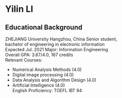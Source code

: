 # Yilin LI
## Educational Background
ZHEJIANG University                       Hangzhou, China
Senior student,  
bachelor of engineering in electronic information  
Expected Jul. 2021
Major: Information Engineering  
Overall GPA: 3.67/4.0, 167 credits  
Relevant Courses:  

* Numerical Analysis Methods (4.0)  
* Digital image processing (4.0)
* Data Analysis and Algorithm Design (4.0)  
* Artificial Intelligence (4.0)  
English Proficiency: TOEFL IBT 94


